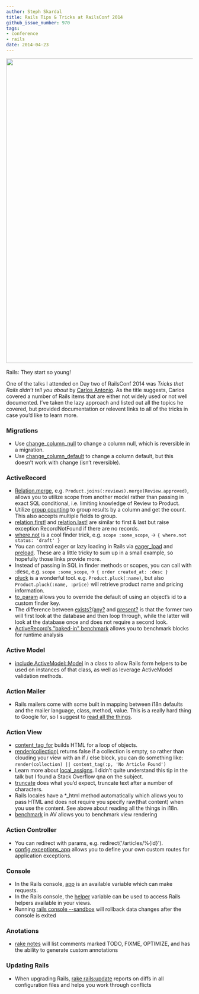 ```yaml
---
author: Steph Skardal
title: Rails Tips & Tricks at RailsConf 2014
github_issue_number: 970
tags:
- conference
- rails
date: 2014-04-23
---
```


<img border="0" src="/blog/2014/04/rails-tips-tricks-at-railsconf-2014/image-0.jpeg" style="margin-bottom:2px;" width="820"/>

Rails: They start so young!

One of the talks I attended on Day two of RailsConf 2014 was *Tricks that Rails didn’t tell you about* by [Carlos Antonio](https://github.com/carlosantoniodasilva). As the title suggests, Carlos covered a number of Rails items that are either not widely used or not well documented. I’ve taken the lazy approach and listed out all the topics he covered, but provided documentation or relevent links to all of the tricks in case you’d like to learn more.

### Migrations

- Use [change_column_null](http://api.rubyonrails.org/classes/ActiveRecord/ConnectionAdapters/SchemaStatements.html#method-i-change_column_null) to change a column null, which is reversible in a migration.
- Use [change_column_default](http://api.rubyonrails.org/classes/ActiveRecord/ConnectionAdapters/SchemaStatements.html#method-i-change_column_default) to change a column default, but this doesn’t work with change (isn’t reversible).

### ActiveRecord

- [Relation.merge](https://apidock.com/rails/ActiveRecord/SpawnMethods/merge), e.g. `Product.joins(:reviews).merge(Review.approved)`, allows you to utilize scope from another model rather than passing in exact SQL conditional, i.e. limiting knowledge of Review to Product.
- Utilize [group counting](http://api.rubyonrails.org/classes/ActiveRecord/Calculations.html#method-i-count) to group results by a column and get the count. This also accepts multiple fields to group.
- [relation.first!](http://api.rubyonrails.org/classes/ActiveRecord/FinderMethods.html#method-i-first-21) and [relation.last!](http://api.rubyonrails.org/classes/ActiveRecord/FinderMethods.html#method-i-last-21) are similar to first & last but raise exception RecordNotFound if there are no records.
- [where.not](https://web.archive.org/web/20190907031355/http://blog.remarkablelabs.com/2012/12/not-equal-support-for-active-record-queries-rails-4-countdown-to-2013) is a cool finder trick, e.g. `scope :some_scope`, -> `{ where.not status: 'draft' }`
- You can control eager or lazy loading in Rails via [eager_load](http://blog.plataformatec.com.br/tag/eager-load/) and [preload](http://blog.bigbinary.com/2013/07/01/preload-vs-eager-load-vs-joins-vs-includes.html). These are a little tricky to sum up in a small example, so hopefully those links provide more.
- Instead of passing in SQL in finder methods or scopes, you can call with :desc, e.g. `scope :some_scope`, -> `{ order created_at: :desc }`
- [pluck](https://apidock.com/rails/ActiveRecord/Calculations/pluck) is a wonderful tool. e.g. `Product.pluck(:name)`, but also `Product.pluck(:name, :price)` will retrieve product name and pricing information.
- [to_param](https://apidock.com/rails/ActiveRecord/Base/to_param) allows you to override the default of using an object’s id to a custom finder key.
- The difference between [exists?](https://apidock.com/rails/ActiveRecord/Base/exists%3F/class)/[any?](http://api.rubyonrails.org/classes/ActiveRecord/Relation.html#method-i-any-3F) and [present?](https://apidock.com/rails/Object/present%3F) is that the former two will first look at the database and then loop through, while the latter will look at the database once and does not require a second look.
- [ActiveRecord’s "baked-in" benchmark](https://apidock.com/rails/ActiveRecord/Base/benchmark/class) allows you to benchmark blocks for runtime analysis

### Active Model

- [include ActiveModel::Model](http://api.rubyonrails.org/classes/ActiveModel/Model.html) in a class to allow Rails form helpers to be used on instances of that class, as well as leverage ActiveModel validation methods.

### Action Mailer

- Rails mailers come with some built in mapping between i18n defaults and the mailer language, class, method, value. This is a really hard thing to Google for, so I suggest to [read all the things](http://guides.rubyonrails.org/i18n.html).

### Action View

- [content_tag_for](https://api.rubyonrails.org/v4.2.5/classes/ActionView/Helpers/RecordTagHelper.html) builds HTML for a loop of objects.
- [render(collection)](https://robots.thoughtbot.com/rendering-collections-in-rails) returns false if a collection is empty, so rather than clouding your view with an if / else block, you can do something like: `render(collection) || content_tag(:p, 'No Article Found')`
- Learn more about [local_assigns](https://stackoverflow.com/questions/10819189/how-does-local-assigns-work-in-rails). I didn’t quite understand this tip in the talk but I found a Stack Overflow qna on the subject.
- [truncate](http://api.rubyonrails.org/classes/ActionView/Helpers/TextHelper.html#method-i-truncate) does what you’d expect, truncate text after a number of characters.
- Rails locales have a *_html method automatically which allows you to pass HTML and does not require you specify raw(that content) when you use the content. See above about reading all the things in i18n.
- [benchmark](http://vesavanska.com/2011/benchmarking-rails-models-and-views) in AV allows you to benchmark view rendering

### Action Controller

- You can redirect with params, e.g. redirect('/articles/%{id}').
- [config.exceptions_app](https://stackoverflow.com/questions/19103759/rails-4-custom-error-pages-for-404-500-and-where-is-the-default-500-error-mess) allows you to define your own custom routes for application exceptions.

### Console

- In the Rails console, [app](https://stackoverflow.com/questions/151030/how-do-i-call-controller-view-methods-from-the-console-in-rails) is an available variable which can make requests.
- In the Rails console, the [helper](https://stackoverflow.com/questions/151030/how-do-i-call-controller-view-methods-from-the-console-in-rails) variable can be used to access Rails helpers available in your views.
- Running [rails console --sandbox](https://stackoverflow.com/questions/3340680/rails-script-console-vs-script-console-sandbox) will rollback data changes after the console is exited

### Anotations

- [rake notes](http://guides.rubyonrails.org/command_line.html#notes) will list comments marked TODO, FIXME, OPTIMIZE, and has the ability to generate custom annotations

### Updating Rails

- When upgrading Rails, [rake rails:update](https://github.com/rails/rails_upgrade) reports on diffs in all configuration files and helps you work through conflicts
